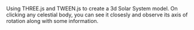 Using THREE.js and TWEEN.js to create a 3d Solar System model. On clicking any celestial body, you can see it closesly and observe its axis of rotation along with some information.
